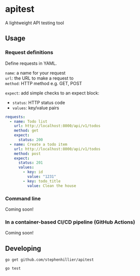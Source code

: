 # apitest
A lightweight API testing tool

## Usage

### Request definitions

Define requests in YAML.

`name`: a name for your request  
`url`: the URL to make a request to  
`method`: HTTP method e.g. GET, POST

`expect`: add simple checks to an expect block:  

 * `status`: HTTP status code  
 * `values`: key/value pairs

```yaml
requests:
  - name: Todo list
    url: http://localhost:8000/api/v1/todos
    method: get
    expect:
      status: 200
  - name: Create a todo item
    url: http://localhost:8000/api/v1/todos
    method: post
    expect:
      status: 201
      values:
        - key: id
          value: "1231"
        - key: todo_title
          value: Clean the house

```


### Command line
Coming soon!

### In a container-based CI/CD pipeline (GitHub Actions)
Coming soon!



## Developing
`go get github.com/stephenhillier/apitest`

`go test`
